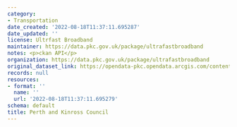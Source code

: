 ```yaml
---
category:
- Transportation
date_created: '2022-08-18T11:37:11.695287'
date_updated: ''
license: Ultrfast Broadband
maintainer: https://data.pkc.gov.uk/package/ultrafastbroadband
notes: <p>ckan API</p>
organization: https://data.pkc.gov.uk/package/ultrafastbroadband
original_dataset_link: https://opendata-pkc.opendata.arcgis.com/content/2873739f9e3743298dc5a3a4f03b2260
records: null
resources:
- format: ''
  name: ''
  url: '2022-08-18T11:37:11.695279'
schema: default
title: Perth and Kinross Council
---
```

